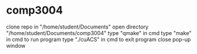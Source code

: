 # comp3004
clone repo in "/home/student/Documents"
open directory "/home/student/Documents/comp3004"
type "qmake" in cmd
type "make" in cmd
to run program type "./cuACS" in cmd
to exit program close pop-up window
